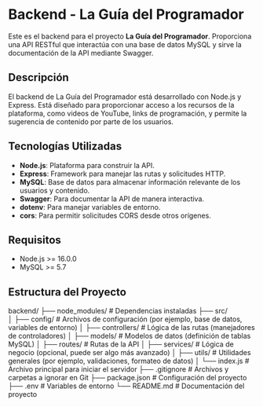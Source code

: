 # Backend - La Guía del Programador

Este es el backend para el proyecto **La Guía del Programador**. Proporciona una API RESTful que interactúa con una base de datos MySQL y sirve la documentación de la API mediante Swagger.

## Descripción

El backend de La Guía del Programador está desarrollado con Node.js y Express. Está diseñado para proporcionar acceso a los recursos de la plataforma, como videos de YouTube, links de programación, y permite la sugerencia de contenido por parte de los usuarios.

## Tecnologías Utilizadas

- **Node.js**: Plataforma para construir la API.
- **Express**: Framework para manejar las rutas y solicitudes HTTP.
- **MySQL**: Base de datos para almacenar información relevante de los usuarios y contenido.
- **Swagger**: Para documentar la API de manera interactiva.
- **dotenv**: Para manejar variables de entorno.
- **cors**: Para permitir solicitudes CORS desde otros orígenes.

## Requisitos

- Node.js >= 16.0.0
- MySQL >= 5.7

## Estructura del Proyecto

backend/
├── node_modules/          # Dependencias instaladas
├── src/                   
│   ├── config/            # Archivos de configuración (por ejemplo, base de datos, variables de entorno)
│   ├── controllers/       # Lógica de las rutas (manejadores de controladores)
│   ├── models/            # Modelos de datos (definición de tablas MySQL)
│   ├── routes/            # Rutas de la API
│   ├── services/          # Lógica de negocio (opcional, puede ser algo más avanzado)
│   ├── utils/             # Utilidades generales (por ejemplo, validaciones, formateo de datos)
│   └── index.js           # Archivo principal para iniciar el servidor
├── .gitignore             # Archivos y carpetas a ignorar en Git
├── package.json           # Configuración del proyecto
├── .env                   # Variables de entorno
└── README.md              # Documentación del proyecto